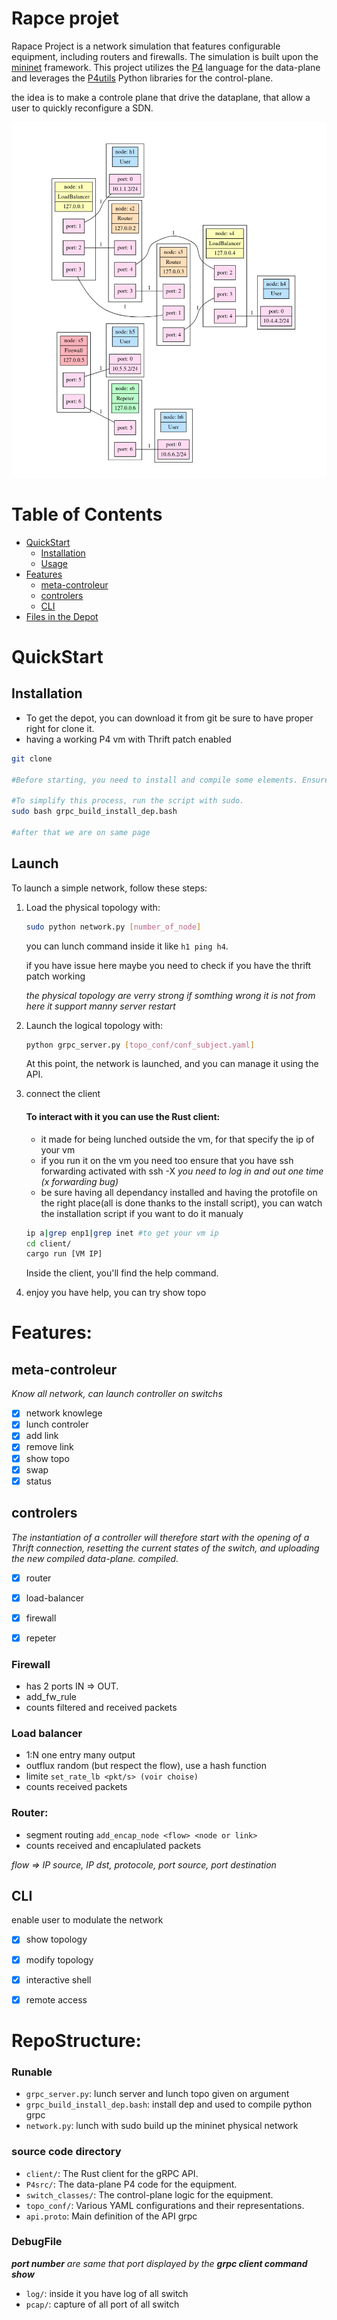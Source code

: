 # Rapce projet 

Rapace Project is a network simulation that features configurable equipment, including routers and firewalls. The simulation is built upon the [mininet](https://github.com/nsg-ethz/mini_internet_project) framework. This project utilizes the [P4](https://p4.org/p4-spec/docs/P4-16-v1.0.0-spec.html) language for the data-plane and leverages the [P4utils](https://github.com/nsg-ethz/p4-utils) Python libraries for the control-plane.

the idea is to make a controle plane that drive the dataplane, that allow a user to quickly reconfigure a SDN.

![](topo.png)

# Table of Contents

- [QuickStart](#QuickStart)
    - [Installation](#installation)
    - [Usage](#launch)
- [Features](#features)
    - [meta-controleur](#meta-controleur)
    - [controlers](#controlers)
    - [CLI](#cli)
- [Files in the Depot](#repostructure)



# QuickStart
## Installation

- To get the depot, you can download it from git be sure to have proper right for clone it.
- having a working P4 vm with Thrift patch enabled

```bash
git clone

#Before starting, you need to install and compile some elements. Ensure you have Rust, Python 3.7, the gRPC API, and other dependencies installed. 

#To simplify this process, run the script with sudo.
sudo bash grpc_build_install_dep.bash

#after that we are on same page
```



## Launch
To launch a simple network, follow these steps:

1. Load the physical topology with:

    ```bash
    sudo python network.py [number_of_node]
    ```
    you can lunch command inside it like `h1 ping h4`.

    if you have issue here maybe you need to check if you have the thrift patch working

    *the physical topology are verry strong if somthing wrong it is not from here it support manny server restart*

2. Launch the logical topology with:

    ```bash
    python grpc_server.py [topo_conf/conf_subject.yaml]
    ```

    At this point, the network is launched, and you can manage it using the API. 

3. connect the client
    #### To interact with it you can use the Rust client:
    - it made for being lunched outside the vm, for that specify the ip of your vm
    - if you run it on the vm you need too ensure that you have ssh forwarding activated with ssh -X *you need to log in and out one time (x forwarding bug)*
    - be sure having all dependancy installed and having the protofile on the right place(all is done thanks to the install script), you can watch the installation script if you want to do it manualy
    ```bash
    ip a|grep enp1|grep inet #to get your vm ip
    cd client/
    cargo run [VM IP]
    ```

    Inside the client, you'll find the help command.

3.  enjoy you have help, you can try show topo


# Features:
## meta-controleur
*Know all network, can launch controller on switchs*

- [x] network knowlege
- [x] lunch controler
- [x] add link
- [x] remove link
- [x] show topo
- [x] swap
- [x] status

## controlers
*The instantiation of a controller will therefore start with the opening of a Thrift connection, resetting the current states of the switch, and uploading the new compiled data-plane. compiled.*

- [x] router
- [x] load-balancer
- [x] firewall
- [x] repeter



### Firewall
- has 2 ports IN => OUT.
- add_fw_rule <flow>
- counts filtered and received packets

### Load balancer

- 1:N one entry many output
- outflux random (but respect the flow), use a hash function
- limite ``set_rate_lb <pkt/s> (voir choise)``
- counts received packets

### Router:
- segment routing ``add_encap_node <flow> <node or link>``
- counts received and encaplulated packets 

*flow => IP source, IP dst, protocole, port source, port destination*

## CLI
enable user to modulate the network
- [x] show topology
- [x] modify topology
- [x] interactive shell
- [x] remote access


# RepoStructure:
### Runable
- `grpc_server.py`: lunch server and lunch topo given on argument
- `grpc_build_install_dep.bash`: install dep and used to compile python grpc
- `network.py`: lunch with sudo build up the mininet physical network

### source code directory 
- `client/`: The Rust client for the gRPC API.
- `P4src/`: The data-plane P4 code for the equipment.
- `switch_classes/`: The control-plane logic for the equipment.
- `topo_conf/`: Various YAML configurations and their representations.
- `api.proto`: Main definition of the API grpc


### DebugFile
***port number** are same that port displayed by the **grpc client command show***
- `log/`: inside it you have log of all switch 
- `pcap/`: capture of all port of all switch

